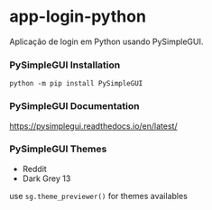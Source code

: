 # app-login-python

Aplicação de login em Python usando PySimpleGUI. 

### PySimpleGUI Installation

``python -m pip install PySimpleGUI``

### PySimpleGUI Documentation

https://pysimplegui.readthedocs.io/en/latest/

### PySimpleGUI Themes

- Reddit
- Dark Grey 13

use ``sg.theme_previewer()`` for themes availables
